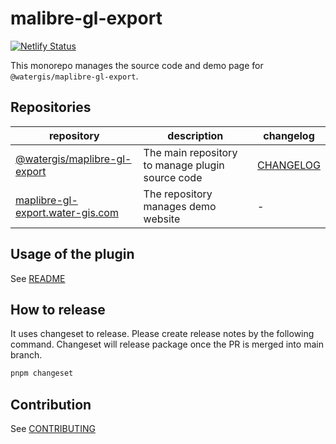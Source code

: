 # malibre-gl-export

[![Netlify Status](https://api.netlify.com/api/v1/badges/2ca781c3-2680-4c17-9219-4992c1f2a44e/deploy-status)](https://app.netlify.com/sites/maplibre-gl-export/deploys)

This monorepo manages the source code and demo page for `@watergis/maplibre-gl-export`.

## Repositories

| repository | description | changelog |
|---|---|---|
|[@watergis/maplibre-gl-export](./packages/maplibre-gl-export/)|The main repository to manage plugin source code|[CHANGELOG](./packages/maplibre-gl-export/CHANGELOG.md)
|[maplibre-gl-export.water-gis.com](./sites/maplibre-gl-export.water-gis.com/)|The repository manages demo website|-|

## Usage of the plugin

See [README](./packages/maplibre-gl-export)

## How to release

It uses changeset to release. Please create release notes by the following command. Changeset will release package once the PR is merged into main branch.

```zsh
pnpm changeset
```

## Contribution

See [CONTRIBUTING](./.github/CONTRIBUTING.md)

